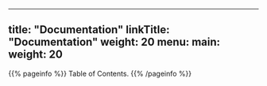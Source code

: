 
---
title: "Documentation"
linkTitle: "Documentation"
weight: 20
menu:
  main:
    weight: 20
---

{{% pageinfo %}}
Table of Contents.
{{% /pageinfo %}}
